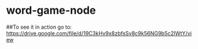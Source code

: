 # word-game-node

##To see it in action go to: https://drive.google.com/file/d/19C3kHv9x8zbfsSv8c9k56NG9b5c2IWtY/view

